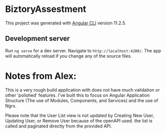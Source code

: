 # BiztoryAssestment

This project was generated with [Angular CLI](https://github.com/angular/angular-cli) version 11.2.5.

## Development server

Run `ng serve` for a dev server. Navigate to `http://localhost:4200/`. The app will automatically reload if you change any of the source files.

# Notes from Alex:
This is a very rough build application with does not have much validation or other 'polished' features. I've built this to focus on Angular Application Structure (The use of Modules, Components, and Services) and the use of Ngrx. 

Please note that the User List view is not updated by Creating New User, Updating User, or Remove User because of the openAPI used. the list is called and paginated directly from the provided API. 